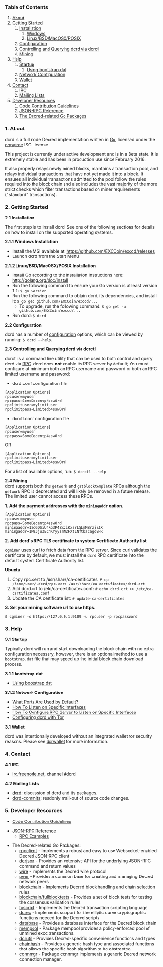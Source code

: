 ### Table of Contents
1. [About](#About)
2. [Getting Started](#GettingStarted)
    1. [Installation](#Installation)
        1. [Windows](#WindowsInstallation)
        2. [Linux/BSD/MacOSX/POSIX](#PosixInstallation)
    2. [Configuration](#Configuration)
    3. [Controlling and Querying dcrd via dcrctl](#DcrctlConfig)
    4. [Mining](#Mining)
3. [Help](#Help)
    1. [Startup](#Startup)
        1. [Using bootstrap.dat](#BootstrapDat)
    2. [Network Configuration](#NetworkConfig)
    3. [Wallet](#Wallet)
4. [Contact](#Contact)
    1. [IRC](#ContactIRC)
    2. [Mailing Lists](#MailingLists)
5. [Developer Resources](#DeveloperResources)
    1. [Code Contribution Guidelines](#ContributionGuidelines)
    2. [JSON-RPC Reference](#JSONRPCReference)
    3. [The Decred-related Go Packages](#GoPackages)

<a name="About" />

### 1. About
dcrd is a full node Decred implementation written in [Go](http://golang.org),
licensed under the [copyfree](http://www.copyfree.org) ISC License.

This project is currently under active development and is in a Beta state. It is
extremely stable and has been in production use since February 2016.

It also properly relays newly mined blocks, maintains a transaction pool, and
relays individual transactions that have not yet made it into a block. It
ensures all individual transactions admitted to the pool follow the rules
required into the block chain and also includes the vast majority of the more
strict checks which filter transactions based on miner requirements ("standard"
transactions).

<a name="GettingStarted" />

### 2. Getting Started

<a name="Installation" />

**2.1 Installation**<br />

The first step is to install dcrd.  See one of the following sections for
details on how to install on the supported operating systems.

<a name="WindowsInstallation" />

**2.1.1 Windows Installation**<br />

* Install the MSI available at: https://github.com/EXCCoin/exccd/releases
* Launch dcrd from the Start Menu

<a name="PosixInstallation" />

**2.1.2 Linux/BSD/MacOSX/POSIX Installation**<br />

* Install Go according to the installation instructions here: http://golang.org/doc/install
* Run the following command to ensure your Go version is at least version 1.2: `$ go version`
* Run the following command to obtain dcrd, its dependencies, and install it: `$ go get github.com/EXCCoin/exccd/...`<br />
  * To upgrade, run the following command: `$ go get -u github.com/EXCCoin/exccd/...`
* Run dcrd: `$ dcrd`

<a name="Configuration" />

**2.2 Configuration**<br />

dcrd has a number of [configuration](http://godoc.org/github.com/EXCCoin/exccd)
options, which can be viewed by running: `$ dcrd --help`.

<a name="DcrctlConfig" />

**2.3 Controlling and Querying dcrd via dcrctl**<br />

dcrctl is a command line utility that can be used to both control and query dcrd
via [RPC](http://www.wikipedia.org/wiki/Remote_procedure_call).  dcrd does
**not** enable its RPC server by default;  You must configure at minimum both an
RPC username and password or both an RPC limited username and password:

* dcrd.conf configuration file
```
[Application Options]
rpcuser=myuser
rpcpass=SomeDecentp4ssw0rd
rpclimituser=mylimituser
rpclimitpass=Limitedp4ssw0rd
```
* dcrctl.conf configuration file
```
[Application Options]
rpcuser=myuser
rpcpass=SomeDecentp4ssw0rd
```
OR
```
[Application Options]
rpclimituser=mylimituser
rpclimitpass=Limitedp4ssw0rd
```
For a list of available options, run: `$ dcrctl --help`

<a name="Mining" />

**2.4 Mining**<br />
dcrd supports both the `getwork` and `getblocktemplate` RPCs although the
`getwork` RPC is deprecated and will likely be removed in a future release.
The limited user cannot access these RPCs.<br />

**1. Add the payment addresses with the `miningaddr` option.**<br />

```
[Application Options]
rpcuser=myuser
rpcpass=SomeDecentp4ssw0rd
miningaddr=12c6DSiU4Rq3P4ZxziKxzrL5LmMBrzjrJX
miningaddr=1M83ju3EChKYyysmM2FXtLNftbacagd8FR
```

**2. Add dcrd's RPC TLS certificate to system Certificate Authority list.**<br />

`cgminer` uses [curl](http://curl.haxx.se/) to fetch data from the RPC server.
Since curl validates the certificate by default, we must install the `dcrd` RPC
certificate into the default system Certificate Authority list.

**Ubuntu**<br />

1. Copy rpc.cert to /usr/share/ca-certificates: `# cp /home/user/.dcrd/rpc.cert /usr/share/ca-certificates/dcrd.crt`<br />
2. Add dcrd.crt to /etc/ca-certificates.conf: `# echo dcrd.crt >> /etc/ca-certificates.conf`<br />
3. Update the CA certificate list: `# update-ca-certificates`<br />

**3. Set your mining software url to use https.**<br />

`$ cgminer -o https://127.0.0.1:9109 -u rpcuser -p rpcpassword`

<a name="Help" />

### 3. Help

<a name="Startup" />

**3.1 Startup**<br />

Typically dcrd will run and start downloading the block chain with no extra
configuration necessary, however, there is an optional method to use a
`bootstrap.dat` file that may speed up the initial block chain download process.

<a name="BootstrapDat" />

**3.1.1 bootstrap.dat**<br />
* [Using bootstrap.dat](https://github.com/EXCCoin/exccd/tree/master/docs/using_bootstrap_dat.md)

<a name="NetworkConfig" />

**3.1.2 Network Configuration**<br />
* [What Ports Are Used by Default?](https://github.com/EXCCoin/exccd/tree/master/docs/default_ports.md)
* [How To Listen on Specific Interfaces](https://github.com/EXCCoin/exccd/tree/master/docs/configure_peer_server_listen_interfaces.md)
* [How To Configure RPC Server to Listen on Specific Interfaces](https://github.com/EXCCoin/exccd/tree/master/docs/configure_rpc_server_listen_interfaces.md)
* [Configuring dcrd with Tor](https://github.com/EXCCoin/exccd/tree/master/docs/configuring_tor.md)

<a name="Wallet" />

**3.1 Wallet**<br />

dcrd was intentionally developed without an integrated wallet for security
reasons.  Please see [dcrwallet](https://github.com/decred/dcrwallet) for more
information.

<a name="Contact" />

### 4. Contact

<a name="ContactIRC" />

**4.1 IRC**<br />
* [irc.freenode.net](irc://irc.freenode.net), channel #dcrd

<a name="MailingLists" />

**4.2 Mailing Lists**<br />
* <a href="mailto:dcrd+subscribe@opensource.conformal.com">dcrd</a>: discussion
  of dcrd and its packages.
* <a href="mailto:dcrd-commits+subscribe@opensource.conformal.com">dcrd-commits</a>:
  readonly mail-out of source code changes.

<a name="DeveloperResources" />

### 5. Developer Resources

<a name="ContributionGuidelines" />

* [Code Contribution Guidelines](https://github.com/EXCCoin/exccd/tree/master/docs/code_contribution_guidelines.md)
<a name="JSONRPCReference" />

* [JSON-RPC Reference](https://github.com/EXCCoin/exccd/tree/master/docs/json_rpc_api.md)
    * [RPC Examples](https://github.com/EXCCoin/exccd/tree/master/docs/json_rpc_api.md#ExampleCode)
<a name="GoPackages" />

* The Decred-related Go Packages:
  * [rpcclient](https://github.com/EXCCoin/exccd/tree/master/rpcclient) - Implements a
    robust and easy to use Websocket-enabled Decred JSON-RPC client
  * [dcrjson](https://github.com/EXCCoin/exccd/tree/master/dcrjson) - Provides an extensive API
    for the underlying JSON-RPC command and return values
  * [wire](https://github.com/EXCCoin/exccd/tree/master/wire) - Implements the
    Decred wire protocol
  * [peer](https://github.com/EXCCoin/exccd/tree/master/peer) -
    Provides a common base for creating and managing Decred network peers.
  * [blockchain](https://github.com/EXCCoin/exccd/tree/master/blockchain) -
    Implements Decred block handling and chain selection rules
  * [blockchain/fullblocktests](https://github.com/EXCCoin/exccd/tree/master/blockchain/fullblocktests) -
    Provides a set of block tests for testing the consensus validation rules
  * [txscript](https://github.com/EXCCoin/exccd/tree/master/txscript) -
    Implements the Decred transaction scripting language
  * [dcrec](https://github.com/EXCCoin/exccd/tree/master/dcrec) - Implements
    support for the elliptic curve cryptographic functions needed for the
    Decred scripts
  * [database](https://github.com/EXCCoin/exccd/tree/master/database) -
    Provides a database interface for the Decred block chain
  * [mempool](https://github.com/EXCCoin/exccd/tree/master/mempool) -
    Package mempool provides a policy-enforced pool of unmined excc
    transactions.
  * [dcrutil](https://github.com/EXCCoin/exccd/tree/master/dcrutil) - Provides
    Decred-specific convenience functions and types
  * [chainhash](https://github.com/EXCCoin/exccd/tree/master/chaincfg/chainhash) -
    Provides a generic hash type and associated functions that allows the
    specific hash algorithm to be abstracted.
  * [connmgr](https://github.com/EXCCoin/exccd/tree/master/connmgr) -
    Package connmgr implements a generic Decred network connection manager.
